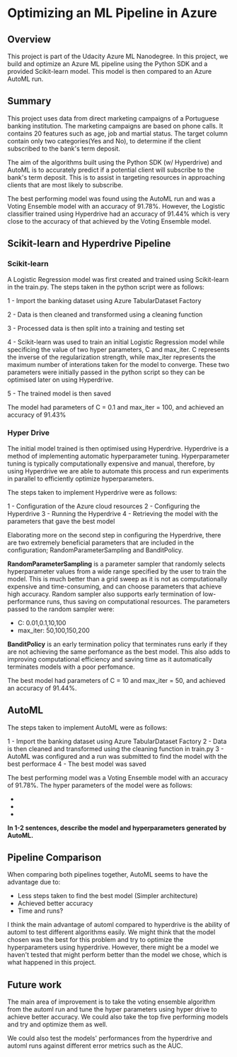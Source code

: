 # Optimizing an ML Pipeline in Azure

## Overview
This project is part of the Udacity Azure ML Nanodegree.
In this project, we build and optimize an Azure ML pipeline using the Python SDK and a provided Scikit-learn model.
This model is then compared to an Azure AutoML run.

## Summary
This project uses data from direct marketing campaigns of a Portuguese banking institution. The marketing campaigns are based on phone calls. It contains 20 features such as age, job and martial status. The target column contain only two categories(Yes and No), to determine if the client subscribed to the bank's term deposit. 

The aim of the algorithms built using the Python SDK (w/ Hyperdrive) and AutoML is to accurately predict if a potential client will subscribe to the bank's term deposit. This is to assist in targeting resources in approaching clients that are most likely to subscribe.

The best performing model was found using the AutoML run and was a Voting Ensemble model with an accuracy of 91.78%. However, the Logistic classifier trained using Hyperdrive had an accuracy of 91.44% which is very close to the accuracy of that achieved by the Voting Ensemble model.

## Scikit-learn and Hyperdrive Pipeline

### Scikit-learn

A Logistic Regression model was first created and trained using Scikit-learn in the train.py. The steps taken in the python script were as follows:

1 - Import the banking dataset using Azure TabularDataset Factory

2 - Data is then cleaned and transformed using a cleaning function

3 - Processed data is then split into a training and testing set

4 - Scikit-learn was used to train an initial Logistic Regression model while specificing the value of two hyper parameters, C and max_iter. C represents the inverse of the regularization strength, while max_iter represents the maximum number of interations taken for the model to converge. These two parameters were initially passed in the python script so they can be optimised later on using Hyperdrive.

5 - The trained model is then saved

The model had parameters of C = 0.1 and max_iter = 100, and achieved an accuracy of 91.43%

### Hyper Drive

The initial model trained is then optimised using Hyperdrive. Hyperdrive is a method of implementing automatic hyperparameter tuning. Hyperparameter tuning is typically computationally expensive and manual, therefore, by using Hyperdrive we are able to automate this process and run experiments in parallel to efficiently optimize hyperparameters.

The steps taken to implement Hyperdrive were as follows:

1 - Configuration of the Azure cloud resources
2 - Configuring the Hyperdrive
3 - Running the Hyperdrive
4 - Retrieving the model with the parameters that gave the best model

Elaborating more on the second step in configuring the Hyperdrive, there are two extremely beneficial parameters that are included in the configuration; RandomParameterSampling and BanditPolicy.

**RandomParameterSampling** is a parameter sampler that randomly selects hyperparameter values from a wide range specified by the user to train the model. This is much better than a grid sweep as it is not as computationally expensive and time-consuming, and can choose parameters that achieve high accuracy. Random sampler also supports early termination of low-performance runs, thus saving on computational resources. The parameters passed to the random sampler were:

- C: 0.01,0.1,10,100
- max_iter: 50,100,150,200

**BanditPolicy** is an early termination policy that terminates runs early if they are not achieving the same perfomance as the best model. This also adds to improving computational efficiency and saving time as it automatically terminates models with a poor perfomance.

The best model had parameters of C = 10 and max_iter = 50, and achieved an accuracy of 91.44%.

## AutoML

The steps taken to implement AutoML were as follows:

1 - Import the banking dataset using Azure TabularDataset Factory
2 - Data is then cleaned and transformed using the cleaning function in train.py
3 - AutoML was configured and a run was submitted to find the model with the best performace
4 - The best model was saved

The best performing model was a Voting Ensemble model with an accuracy of 91.78%. The hyper parameters of the model were as follows:

-
-
-

**In 1-2 sentences, describe the model and hyperparameters generated by AutoML.**

## Pipeline Comparison
When comparing both pipelines together, AutoML seems to have the advantage due to:

- Less steps taken to find the best model (Simpler architecture)
- Achieved better accuracy
- Time and runs?

I think the main advantage of automl compared to hyperdrive is the ability of automl to test different algorithms easily. We might think that the model chosen was the best for this problem and try to optimize the hyperparameters using hyperdrive. However, there might be a model we haven't tested that might perform better than the model we chose, which is what happened in this project. 

## Future work

The main area of improvement is to take the voting ensemble algorithm from the automl run and tune the hyper parameters using hyper drive to achieve better accuracy. We could also take the top five performing models and try and optimize them as well.

We could also test the models' performances from the hyperdrive and automl runs against different error metrics such as the AUC.
